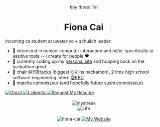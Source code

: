 <p align="center"><em>hey there!</em> i'm</p>

<h1 align="center">
  <img src="IMG_8044-removebg-preview.png" width="21"/>
  Fiona Cai
  <img src="IMG_8045-removebg-preview.png" width="21"/>
</h1>

incoming cs student at uwaterloo + schulich leader:
- 🌱 interested in human-computer interaction and ml/ai; specifically ai-assitive tools -- i create for people ♥
- 🌱 currently coding up my [personal site](https://fiona-cai.vercel.app/) and hopping back on the hackathon grind
- 🌱 chair [@YRHacks](https://github.com/yrhacks) (biggest 🇨🇦 hs hackathon), 2 time high school software engineering intern [@RBC](https://www.rbc.com/about-rbc.html)
- 🍵 matcha connoisseur (and hopefully future sushi connoisseur)

<div style="display: flex; justify-content: space-between; width: 100;">
  <div style="display: block">
    <a href="mailto:fiona.cai899@gmail.com">
      <img src="https://img.shields.io/badge/-D14836?style=flat-square&logo=gmail&logoColor=white" alt="Gmail">
    </a>
    <a href="https://www.linkedin.com/in/fiona--cai/">
      <img src="https://img.shields.io/badge/linkedin-%230077B5.svg?style=flat-square&logo=linkedin&logoColor=white" alt="LinkedIn">
    </a>
    <a href="mailto:fiona.cai899@gmail.com?subject=Request%20for%20Resume&body=Dear%20Fiona,%0D%0A%0D%0A[Your%20Message]%0D%0A%0D%0AThank%20you!%0D%0ABest%20regards,%0D%0A[Your%20Name]%0A[Your%20Company]%0D%0A[Your%20Contact%20Information]">
      <img src="https://img.shields.io/badge/request%20my%20resume-56744E.svg?style=flat-square&logo=readme&logoColor=white" alt="Request My Resume">
    </a>
    
  </div>
</div>

<br>

<div style="text-align: center;" align="center">
    <img src="https://nirzak-streak-stats.vercel.app/?user=fiona-cai&theme=ocean-gradient&hide_border=true&background=45%2C56744E%2C222D1F" alt="mystreak">
    <br/>
    <img src="https://img.shields.io/badge/academic_status-i%20got%20my%20IB%20diploma%20%26%20uni%20decisions-56744E" alt="Life">
  </div>

<br>

<div style="text-align: center;" align="right">
  <img src="https://komarev.com/ghpvc/?username=fiona-cai&label=Profile%20views&color=56744E&style=flat" alt="fiona-cai" />
    <a href="https://fiona-cai.vercel.app/">
  <img src="https://img.shields.io/website-up-down-green-red/http/shields.io" alt="My Website">
    </a>
</div>
